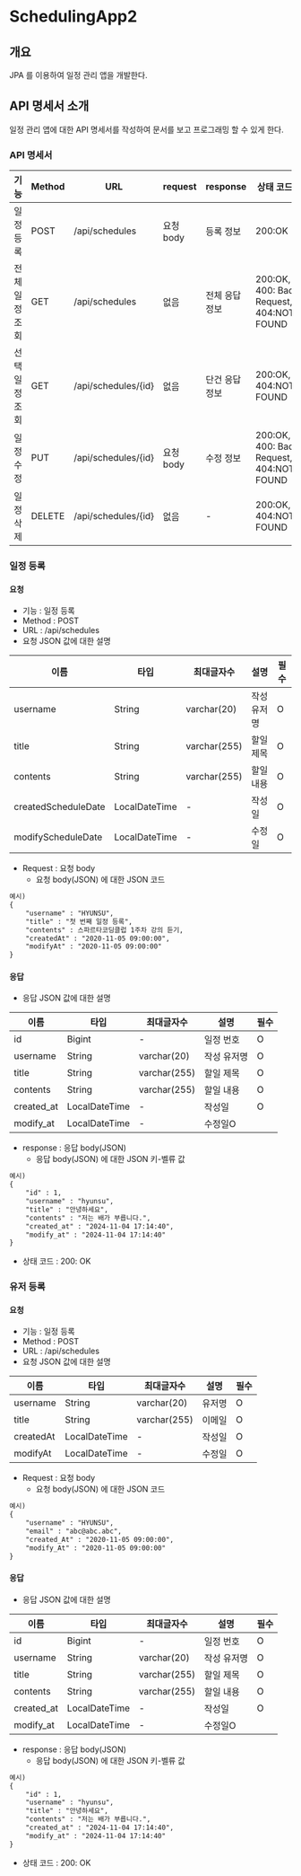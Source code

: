 # SchedulingApp2
## 개요
JPA 를 이용하여 일정 관리 앱을 개발한다.

## API 명세서 소개
일정 관리 앱에 대한 API 명세서를 작성하여 문서를 보고 프로그래밍 할 수 있게 한다.

### API 명세서
|기능|Method|URL|request|response|상태 코드|
|---|---|---|---|---|---|
|일정 등록|POST|/api/schedules|요청 body|등록 정보|200:OK|
|전체 일정 조회|GET|/api/schedules|없음|전체 응답 정보|200:OK, 400: Bad Request, 404:NOT FOUND|
|선택 일정 조회|GET|/api/schedules/{id}|없음|단건 응답 정보|200:OK, 404:NOT FOUND|
|일정 수정|PUT|/api/schedules/{id}|요청 body|수정 정보|200:OK, 400: Bad Request, 404:NOT FOUND|
|일정 삭제|DELETE|/api/schedules/{id}|없음|-|200:OK, 404:NOT FOUND|

### 일정 등록
#### 요청
- 기능 : 일정 등록
- Method : POST
- URL : /api/schedules
- 요청 JSON 값에 대한 설명

|이름|타입|최대글자수|설명|필수|
|---|---|---|---|---|
|username|String|varchar(20)|작성 유저명|O|
|title|String|varchar(255)|할일 제목|O|
|contents|String|varchar(255)|할일 내용|O|
|createdScheduleDate|LocalDateTime|-|작성일|O|
|modifyScheduleDate|LocalDateTime|-|수정일|O|

- Request : 요청 body
    - 요청 body(JSON) 에 대한 JSON 코드
```html
예시)
{
    "username" : "HYUNSU",
    "title" : "첫 번째 일정 등록",
    "contents" : 스파르타코딩클럽 1주차 강의 듣기,
    "createdAt" : "2020-11-05 09:00:00",
    "modifyAt" : "2020-11-05 09:00:00"
}
```

#### 응답
- 응답 JSON 값에 대한 설명

|이름|타입|최대글자수|설명|필수|
|---|---|---|---|---|
|id|Bigint|-|일정 번호|O|
|username|String|varchar(20)|작성 유저명|O|
|title|String|varchar(255)|할일 제목|O|
|contents|String|varchar(255)|할일 내용|O|
|created_at|LocalDateTime|-|작성일|O|
|modify_at|LocalDateTime|-|수정일O|


- response : 응답 body(JSON)
    - 응답 body(JSON) 에 대한 JSON 키-벨류 값
```html
예시)
{
    "id" : 1,
    "username" : "hyunsu",
    "title" : "안녕하세요",
    "contents" : "저는 배가 부릅니다.",
    "created_at" : "2024-11-04 17:14:40",
    "modify_at" : "2024-11-04 17:14:40"
}
```
- 상태 코드 : 200: OK


### 유저 등록
#### 요청
- 기능 : 일정 등록
- Method : POST
- URL : /api/schedules
- 요청 JSON 값에 대한 설명

|이름|타입|최대글자수|설명|필수|
|---|---|---|---|---|
|username|String|varchar(20)|유저명|O|
|title|String|varchar(255)|이메일|O|
|createdAt|LocalDateTime|-|작성일|O|
|modifyAt|LocalDateTime|-|수정일|O|

- Request : 요청 body
    - 요청 body(JSON) 에 대한 JSON 코드
```html
예시)
{
    "username" : "HYUNSU",
    "email" : "abc@abc.abc",
    "created_At" : "2020-11-05 09:00:00",
    "modify_At" : "2020-11-05 09:00:00"
}
```

#### 응답
- 응답 JSON 값에 대한 설명

|이름|타입|최대글자수|설명|필수|
|---|---|---|---|---|
|id|Bigint|-|일정 번호|O|
|username|String|varchar(20)|작성 유저명|O|
|title|String|varchar(255)|할일 제목|O|
|contents|String|varchar(255)|할일 내용|O|
|created_at|LocalDateTime|-|작성일|O|
|modify_at|LocalDateTime|-|수정일O|


- response : 응답 body(JSON)
    - 응답 body(JSON) 에 대한 JSON 키-벨류 값
```html
예시)
{
    "id" : 1,
    "username" : "hyunsu",
    "title" : "안녕하세요",
    "contents" : "저는 배가 부릅니다.",
    "created_at" : "2024-11-04 17:14:40",
    "modify_at" : "2024-11-04 17:14:40"
}
```
- 상태 코드 : 200: OK

